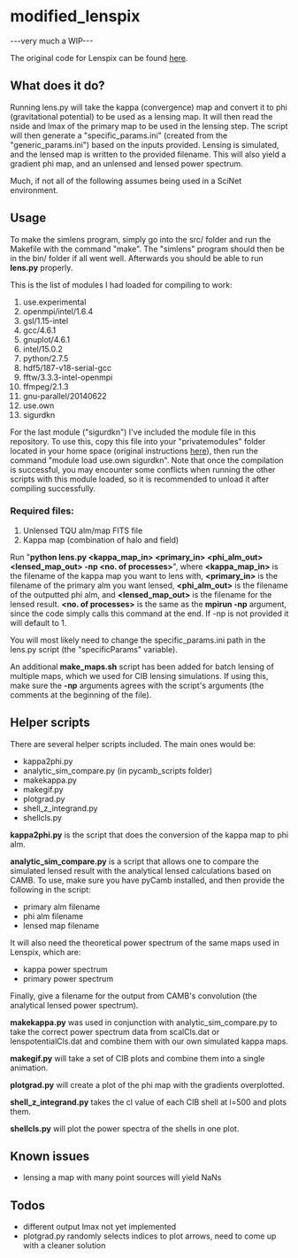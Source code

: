 # modified_lenspix
---very much a WIP---

The original code for Lenspix can be found [here](http://cosmologist.info/lenspix/).

## What does it do?
  Running lens.py will take the kappa (convergence) map and convert it to phi (gravitational potential) to be used as a lensing map. It will then read the nside and lmax of the primary map to be used in the lensing step. The script will then generate a "specific_params.ini" (created from the "generic_params.ini") based on the inputs provided. Lensing is simulated, and the lensed map is written to the provided filename. This will also yield a gradient phi map, and an unlensed and lensed power spectrum.

Much, if not all of the following assumes being used in a SciNet environment.

## Usage
To make the simlens program, simply go into the src/ folder and run the Makefile with the command "make". The "simlens" program should then be in the bin/ folder if all went well. Afterwards you should be able to run __lens.py__ properly.

This is the list of modules I had loaded for compiling to work:

  1) use.experimental
  2) openmpi/intel/1.6.4
  3) gsl/1.15-intel
  4) gcc/4.6.1
  5) gnuplot/4.6.1
  6) intel/15.0.2
  7) python/2.7.5
  8) hdf5/187-v18-serial-gcc
  9) fftw/3.3.3-intel-openmpi
  10) ffmpeg/2.1.3
  11) gnu-parallel/20140622
  12) use.own
  13) sigurdkn

For the last module ("sigurdkn") I've included the module file in this repository. To use this, copy this file into your "privatemodules" folder located in your home space (original instructions [here](https://wiki.scinet.utoronto.ca/wiki/index.php/Installing_your_own_modules#How_to_do_it)), then run the command "module load use.own sigurdkn". Note that once the compilation is successful, you may encounter some conflicts when running the other scripts with this module loaded, so it is recommended to unload it after compiling successfully.

### Required files:
1. Unlensed TQU alm/map FITS file
2. Kappa map (combination of halo and field)

Run "__python lens.py <kappa_map_in> <primary_in> <phi_alm_out> <lensed_map_out> -np <no. of processes>__", where __<kappa_map_in>__ is the filename of the kappa map you want to lens with, __<primary_in>__ is the filename of the primary alm you want lensed, __<phi_alm_out>__ is the filename of the outputted phi alm, and __<lensed_map_out>__ is the filename for the lensed result. __<no. of processes>__ is the same as the __mpirun -np__ argument, since the code simply calls this command at the end. If -np is not provided it will default to 1. 

You will most likely need to change the specific_params.ini path in the lens.py script (the "specificParams" variable).

An additional __make_maps.sh__ script has been added for batch lensing of multiple maps, which we used for CIB lensing simulations. If using this, make sure the __-np__ arguments agrees with the script's arguments (the comments at the beginning of the file). 

## Helper scripts
There are several helper scripts included. The main ones would be:
* kappa2phi.py
* analytic_sim_compare.py (in pycamb_scripts folder)
* makekappa.py
* makegif.py
* plotgrad.py
* shell_z_integrand.py
* shellcls.py

__kappa2phi.py__ is the script that does the conversion of the kappa map to phi alm.

__analytic_sim_compare.py__ is a script that allows one to compare the simulated lensed result with the analytical lensed calculations based on CAMB. To use, make sure you have pyCamb installed, and then provide the following in the script:
* primary alm filename
* phi alm filename
* lensed map filename

It will also need the theoretical power spectrum of the same maps used in Lenspix, which are:
* kappa power spectrum
* primary power spectrum

Finally, give a filename for the output from CAMB's convolution (the analytical lensed power spectrum). 

__makekappa.py__ was used in conjunction with analytic_sim_compare.py to take the correct power spectrum data from scalCls.dat or lenspotentialCls.dat and combine them with our own simulated kappa maps.

__makegif.py__ will take a set of CIB plots and combine them into a single animation.

__plotgrad.py__ will create a plot of the phi map with the gradients overplotted.

__shell_z_integrand.py__ takes the cl value of each CIB shell at l=500 and plots them.

__shellcls.py__ will plot the power spectra of the shells in one plot.

## Known issues
* lensing a map with many point sources will yield NaNs

## Todos
* different output lmax not yet implemented
* plotgrad.py randomly selects indices to plot arrows, need to come up with a cleaner solution